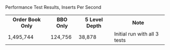 Performance Test Results, Inserts Per Second

<table>
  <tr>
    <th>Order Book Only</th>
    <th>BBO Only</th>
    <th>5 Level Depth</th>
    <th>Note</th>
  </tr>
  <tr>
    <td>1,495,744</td>
    <td>124,756</td>
    <td>38,878</td>
    <td>Initial run with all 3 tests</td>
  </tr>
</table>

